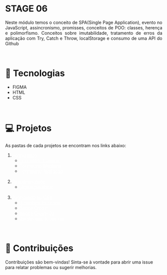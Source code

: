 # STAGE 06
<p align='justify'> Neste módulo temos o conceito de SPA(Single Page Application), evento no JavaScript, assincronismo, promisses, conceitos de POO: classes, herença e polimorfismo. Conceitos sobre imutabilidade, tratamento de erros da aplicação com Try, Catch e Throw, localStorage e consumo de uma API do Github  </p>
<br>

# 🚀 Tecnologias

- FIGMA
- HTML 
- CSS

<br>

# 💻 Projetos
As pastas de cada projetos se encontram nos links abaixo:


<ol>
    <li><a href="" style="color:white;">Formulários</a>
        <ul>
            <li><a href="https://devaugustow.github.io/rocketseat_explorer/stage_03/formularios/form_01/index.html" style="color:white;">Formulário  Eventos</a></li>
            <li><a href="https://devaugustow.github.io/rocketseat_explorer/stage_03/formularios/form_02/index.html" style="color:white;">Formulário Mentoria</a></li>
            <li><a href="https://devaugustow.github.io/rocketseat_explorer/stage_03/formularios/form_03/index.html" style="color:white;">Formulário Avaliação</a></li>
        </ul> <BR>
    </li>
    <li><a href="" style="color:white;">Responsividade</a>
        <ul>
            <li><a href="https://devaugustow.github.io/rocketseat_explorer/stage_03/responsividade/index.html" style="color:white;">Responsividade</a></li>
        </ul>
    </li><br>
    <li><a href="" style="color:white;">Avançando no CSS</a>
        <ul>
            <li><a href="https://devaugustow.github.io/rocketseat_explorer/stage_03/avancando/trabalhos_recentes/index.htm" style="color:white;">Trabalhos Recentes</a></li>
            <li><a href="https://devaugustow.github.io/rocketseat_explorer/stage_03/avancando/space_cream/index.html" style="color:white;">Space Cream</a></li>
            <li><a href="https://devaugustow.github.io/rocketseat_explorer/stage_03/avancando/space_cream_02/index.html" style="color:white;">Space Cream 02</a></li>
            <li><a href="https://devaugustow.github.io/rocketseat_explorer/stage_03/avancando/toupeiras/index.html" style="color:white;">Jardim das Toupeiras</a></li>
        </ul>
    </li>
</ol>

 <br>

 # 🤝 Contribuições
 <p align="jistify">Contribuições são bem-vindas! Sinta-se à vontade para abrir uma issue para relatar problemas ou sugerir melhorias.</p>
